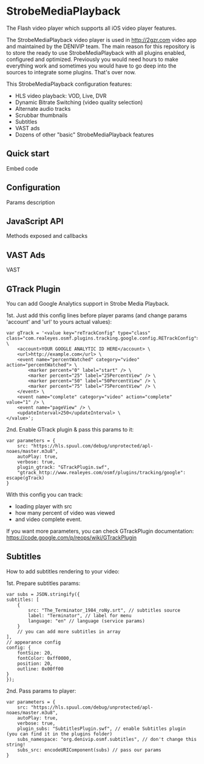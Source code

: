 StrobeMediaPlayback
===================

The Flash video player which supports all iOS video player features.

The StrobeMediaPlayback video player is used in http://2gzr.com video app and maintained by the DENIVIP team. The main reason for this repository is to store the ready to use StrobeMediaPlayback with all plugins enabled, configured and optimized. Previously you would need hours to make everything work and sometimes you would have to go deep into the sources to integrate some plugins. That's over now.

This StrobeMediaPlayback configuration features:
* HLS video playback: VOD, Live, DVR
* Dynamic Bitrate Switching (video quality selection)
* Alternate audio tracks
* Scrubbar thumbnails
* Subtitles 
* VAST ads
* Dozens of other "basic" StrobeMediaPlayback features

Quick start
------------
Embed code

Configuration
------------
Params description

JavaScript API
------------
Methods exposed and callbacks

VAST Ads
------------
VAST

GTrack Plugin
---------------
You can add Google Analytics support in Strobe Media Playback.

1st. Just add this config lines before player params (and change params 'account' and 'url' to yours actual values):

```
var gTrack = '<value key="reTrackConfig" type="class" class="com.realeyes.osmf.plugins.tracking.google.config.RETrackConfig"> \
    <account>YOUR GOOGLE ANALYTIC ID HERE</account> \
    <url>http://example.com</url> \
    <event name="percentWatched" category="video" action="percentWatched"> \
        <marker percent="0" label="start" /> \
        <marker percent="25" label="25PercentView" /> \
        <marker percent="50" label="50PercentView" /> \
        <marker percent="75" label="75PercentView" /> \
    </event> \
    <event name="complete" category="video" action="complete" value="1" /> \
    <event name="pageView" /> \
    <updateInterval>250</updateInterval> \
</value>';
```
2nd. Enable GTrack plugin & pass this params to it:
```
var parameters = {
	src: "https://hls.spuul.com/debug/unprotected/apl-noaes/master.m3u8",
	autoPlay: true,
    verbose: true,
    plugin_gtrack: "GTrackPlugin.swf",
    "gtrack_http://www.realeyes.com/osmf/plugins/tracking/google": escape(gTrack)
}
```

With this config you can track:
- loading player with src
- how many percent of video was viewed
- and video complete event.

If you want more parameters, you can check GTrackPlugin documentation: https://code.google.com/p/reops/wiki/GTrackPlugin

Subtitles
------------
How to add subtitles rendering to your video:

1st. Prepare subtitles params:
```
var subs = JSON.stringify({
subtitles: [
	{
		src: "The_Terminator_1984_roNy.srt", // subtitles source
		label: "Terminator", // label for menu
		language: "en" // language (service params)
	}
	// you can add more subtitles in array
],
// appearance config
config: {
	fontSize: 20,
	fontColor: 0xff0000,
	position: 20,
	outline: 0x00ff00
}
});
```
2nd. Pass params to player:
```
var parameters = {
	src: "https://hls.spuul.com/debug/unprotected/apl-noaes/master.m3u8",
	autoPlay: true,
    verbose: true,
    plugin_subs: "SubtitlesPlugin.swf", // enable Subtitles plugin (you can find it in the plugins folder)
	subs_namespace: "org.denivip.osmf.subtitles", // don't change this string!
	subs_src: encodeURIComponent(subs) // pass our params
}
```
